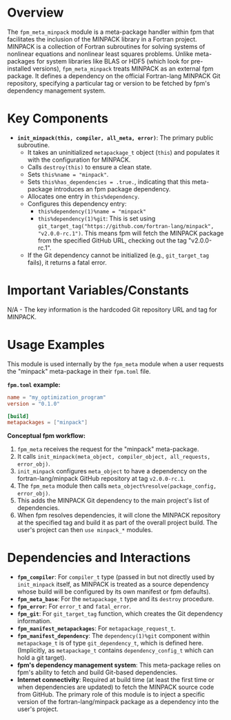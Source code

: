 # Overview
The `fpm_meta_minpack` module is a meta-package handler within fpm that facilitates the inclusion of the MINPACK library in a Fortran project. MINPACK is a collection of Fortran subroutines for solving systems of nonlinear equations and nonlinear least squares problems. Unlike meta-packages for system libraries like BLAS or HDF5 (which look for pre-installed versions), `fpm_meta_minpack` treats MINPACK as an external fpm package. It defines a dependency on the official Fortran-lang MINPACK Git repository, specifying a particular tag or version to be fetched by fpm's dependency management system.

# Key Components
- **`init_minpack(this, compiler, all_meta, error)`**: The primary public subroutine.
  - It takes an uninitialized `metapackage_t` object (`this`) and populates it with the configuration for MINPACK.
  - Calls `destroy(this)` to ensure a clean state.
  - Sets `this%name = "minpack"`.
  - Sets `this%has_dependencies = .true.`, indicating that this meta-package introduces an fpm package dependency.
  - Allocates one entry in `this%dependency`.
  - Configures this dependency entry:
    - `this%dependency(1)%name = "minpack"`
    - `this%dependency(1)%git`: This is set using `git_target_tag("https://github.com/fortran-lang/minpack", "v2.0.0-rc.1")`. This means fpm will fetch the MINPACK package from the specified GitHub URL, checking out the tag "v2.0.0-rc.1".
  - If the Git dependency cannot be initialized (e.g., `git_target_tag` fails), it returns a fatal error.

# Important Variables/Constants
N/A - The key information is the hardcoded Git repository URL and tag for MINPACK.

# Usage Examples
This module is used internally by the `fpm_meta` module when a user requests the "minpack" meta-package in their `fpm.toml` file.

**`fpm.toml` example:**
```toml
name = "my_optimization_program"
version = "0.1.0"

[build]
metapackages = ["minpack"]
```

**Conceptual fpm workflow:**
1. `fpm_meta` receives the request for the "minpack" meta-package.
2. It calls `init_minpack(meta_object, compiler_object, all_requests, error_obj)`.
3. `init_minpack` configures `meta_object` to have a dependency on the fortran-lang/minpack GitHub repository at tag `v2.0.0-rc.1`.
4. The `fpm_meta` module then calls `meta_object%resolve(package_config, error_obj)`.
5. This adds the MINPACK Git dependency to the main project's list of dependencies.
6. When fpm resolves dependencies, it will clone the MINPACK repository at the specified tag and build it as part of the overall project build. The user's project can then `use minpack_*` modules.

# Dependencies and Interactions
- **`fpm_compiler`**: For `compiler_t` type (passed in but not directly used by `init_minpack` itself, as MINPACK is treated as a source dependency whose build will be configured by its own manifest or fpm defaults).
- **`fpm_meta_base`**: For the `metapackage_t` type and its `destroy` procedure.
- **`fpm_error`**: For `error_t` and `fatal_error`.
- **`fpm_git`**: For `git_target_tag` function, which creates the Git dependency information.
- **`fpm_manifest_metapackages`**: For `metapackage_request_t`.
- **`fpm_manifest_dependency`**: The `dependency(1)%git` component within `metapackage_t` is of type `git_dependency_t`, which is defined here. (Implicitly, as `metapackage_t` contains `dependency_config_t` which can hold a git target).
- **fpm's dependency management system**: This meta-package relies on fpm's ability to fetch and build Git-based dependencies.
- **Internet connectivity**: Required at build time (at least the first time or when dependencies are updated) to fetch the MINPACK source code from GitHub.
The primary role of this module is to inject a specific version of the fortran-lang/minpack package as a dependency into the user's project.
